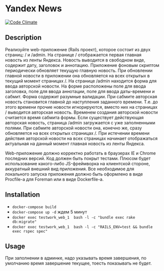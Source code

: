 # Yandex News
[![Code Climate](https://codeclimate.com/github/Rattt/yandex_parser.png)](https://codeclimate.com/github/Rattt/yandex_parser)

## Description
Реализуйте web-приложение (Rails проект), которое состоит из двух страниц: / и /admin. На странице / отображается первая главная новость из ленты Яндекса. Новость выводится в свободном виде, содержит дату, заголовок и аннотацию. Приложение фоновым скриптом периодически обновляет текущую главную новость. При обновлении главной новости в приложении она обновляется на всех открытых в текущий момент страницах /.
На странице /admin находится форма для ввода авторской новости. На форме расположены поле для ввода заголовка, поле для ввода аннотации, поле для ввода даты-времени и сабмит. Форма содержит разумные валидации. При сабмите авторская новость становится главной до наступления заданного времени. Т.е. до этого времени прочие новости игнорируются, вместо них на страницах / выводится авторская новость. Временем создания авторской новости считается время сабмита формы. Если существует действующая авторская новость, страница /admin загружается с уже заполненными полями. При сабмите авторской новости она, конечно же, сразу обновляется на всех открытых страницах /. При истечении времени действия авторской новости на всех страницах начинает отображаться актуальная на данный момент главная новость из ленты Яндекса.

Web-приложение должно корректно работать в браузерах IE и Chrome последних версий. Код должен быть покрыт тестами. Плюсом будет использование какого-либо JS-фреймворка на клиентской стороне, аккуратный внешний вид приложения.
Все необходимое для локального запуска приложения должно быть оформлено в виде Procfile-а для Foreman или в виде Dockerfile-а.


## Installation
* `docker-compose build`
* `docker-compose up -d`
ждем 5 минут
* `docker exec testwork_web_1  bash -l -c "bundle exec rake db:migrate"`
* `docker exec testwork_web_1  bash -l -c "RAILS_ENV=test && bundle exec rspec spec"`

## Usage
При заполнении в админке, надо указывать время завершения, по умолчанию
время завершение текущее, тоесть показывать не будет.
